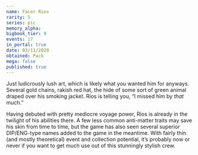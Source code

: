 ```yaml
---
name: Facer Rios
rarity: 5
series: pic
memory_alpha:
bigbook_tier: 9
events: 17
in_portal: true
date: 03/11/2020
obtained: Pack
mega: false
published: true
---
```


Just ludicrously lush art, which is likely what you wanted him for anyways. Several gold chains, rakish red hat, the hide of some sort of green animal draped over his smoking jacket. Rios is telling you, “I missed him by *that* much.”

Having debuted with pretty mediocre voyage power, Rios is already in the twilight of his abilities there. A few less common anti-matter traits may save his skin from time to time, but the game has also seen several superior DIP/ENG-type names added to the game in the meantime. With fairly thin (and mostly theoretical) event and collection potential, it’s probably now or never if you want to get much use out of this stunningly stylish crew.
